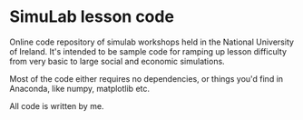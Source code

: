 # SimuLab lesson code

Online code repository of simulab workshops held in the National University of Ireland. It's intended to be sample code for ramping up lesson difficulty from very basic to large social and economic simulations. 

Most of the code either requires no dependencies, or things you'd find in Anaconda, like numpy, matplotlib etc. 

All code is written by me.